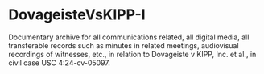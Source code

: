 # DovageisteVsKIPP-I
Documentary archive for all communications related, all digital media, all transferable records such as minutes in related meetings, audiovisual recordings of witnesses, etc., in relation to Dovageiste v KIPP, Inc. et al., in civil case USC 4:24-cv-05097.
